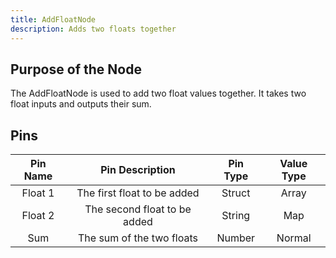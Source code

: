```yaml
---
title: AddFloatNode
description: Adds two floats together
---
```


## Purpose of the Node
The AddFloatNode is used to add two float values together. It takes two float inputs and outputs their sum.

## Pins
| Pin Name | Pin Description | Pin Type | Value Type |
|:----------:|:-------------:|:------:|:------:|
| Float 1 | The first float to be added | Struct | Array |
| Float 2 | The second float to be added | String | Map |
| Sum | The sum of the two floats | Number | Normal |